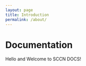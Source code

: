 ```yaml
---
layout: page
title: Introduction
permalink: /about/
---
```


# Documentation
Hello and Welcome to SCCN DOCS!
